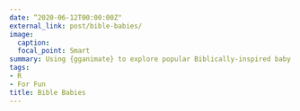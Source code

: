 ```yaml
---
date: “2020-06-12T00:00:00Z"
external_link: post/bible-babies/
image:
  caption: 
  focal_point: Smart
summary: Using {gganimate} to explore popular Biblically-inspired baby names over time.
tags:
- R
- For Fun
title: Bible Babies
---
```


